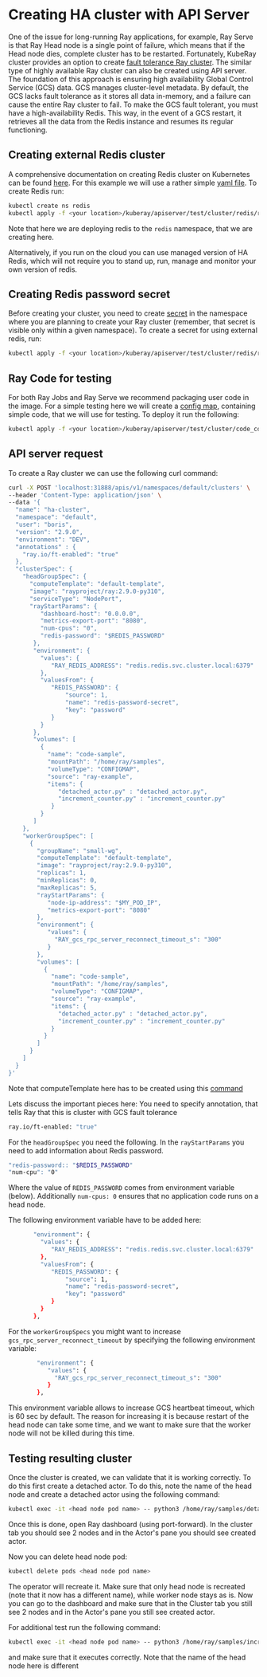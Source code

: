 # Creating HA cluster with API Server

One of the issue for long-running Ray applications, for example, Ray Serve is that Ray Head node is a single
point of failure, which means that if the Head node dies, complete cluster has to be restarted. Fortunately,
KubeRay cluster provides an option to create
[fault tolerance Ray cluster](https://docs.ray.io/en/master/cluster/kubernetes/user-guides/kuberay-gcs-ft.html).
The similar type of highly available Ray cluster can also be created using API server. The foundation of this
approach is ensuring high availability Global Control Service (GCS) data. GCS manages cluster-level
metadata. By default, the GCS lacks fault tolerance as it stores all data in-memory, and a failure can cause the
entire Ray cluster to fail. To make the GCS fault tolerant, you must have a high-availability Redis. This way,
in the event of a GCS restart, it retrieves all the data from the Redis instance and resumes its regular
functioning.

## Creating external Redis cluster

A comprehensive documentation on creating Redis cluster on Kubernetes can be found
[here]( https://www.dragonflydb.io/guides/redis-kubernetes). For this example we will use a rather simple
[yaml file](test/cluster/redis/redis.yaml). To create Redis run:

```sh
kubectl create ns redis
kubectl apply -f <your location>/kuberay/apiserver/test/cluster/redis/redis.yaml -n redis
```

Note that here we are deploying redis to the `redis` namespace, that we are creating here.

Alternatively, if you run on the cloud you can use managed version of HA Redis, which will not require
you to stand up, run, manage and monitor your own version of redis.

## Creating Redis password secret

Before creating your cluster, you need to create [secret](test/cluster/redis/redis_passwrd.yaml) in the
namespace where you are planning to create your Ray cluster (remember, that secret is visible only within a given
namespace). To create a secret for using external redis, run:

```sh
kubectl apply -f <your location>/kuberay/apiserver/test/cluster/redis/redis_passwrd.yaml
```

## Ray Code for testing

For both Ray Jobs and Ray Serve we recommend packaging user code in the image. For a simple testing here
we will create a [config map](test/cluster/code_configmap.yaml), containing simple code, that we will use for
testing. To deploy it run the following:

```sh
kubectl apply -f <your location>/kuberay/apiserver/test/cluster/code_configmap.yaml
```

## API server request

To create a Ray cluster we can use the following curl command:

```sh
curl -X POST 'localhost:31888/apis/v1/namespaces/default/clusters' \
--header 'Content-Type: application/json' \
--data '{
  "name": "ha-cluster",
  "namespace": "default",
  "user": "boris",
  "version": "2.9.0",
  "environment": "DEV",
  "annotations" : {
    "ray.io/ft-enabled": "true"
  },
  "clusterSpec": {
    "headGroupSpec": {
      "computeTemplate": "default-template",
      "image": "rayproject/ray:2.9.0-py310",
      "serviceType": "NodePort",
      "rayStartParams": {
         "dashboard-host": "0.0.0.0",
         "metrics-export-port": "8080",
         "num-cpus": "0",
         "redis-password": "$REDIS_PASSWORD"
       },
       "environment": {
         "values": {
            "RAY_REDIS_ADDRESS": "redis.redis.svc.cluster.local:6379"
         },
         "valuesFrom": {
            "REDIS_PASSWORD": {
                "source": 1,
                "name": "redis-password-secret",
                "key": "password"
            }
         }
       },
       "volumes": [
         {
           "name": "code-sample",
           "mountPath": "/home/ray/samples",
           "volumeType": "CONFIGMAP",
           "source": "ray-example",
           "items": {
              "detached_actor.py" : "detached_actor.py",
              "increment_counter.py" : "increment_counter.py"
            }
         }
       ]
    },
    "workerGroupSpec": [
      {
        "groupName": "small-wg",
        "computeTemplate": "default-template",
        "image": "rayproject/ray:2.9.0-py310",
        "replicas": 1,
        "minReplicas": 0,
        "maxReplicas": 5,
        "rayStartParams": {
           "node-ip-address": "$MY_POD_IP",
           "metrics-export-port": "8080"
        },
        "environment": {
           "values": {
             "RAY_gcs_rpc_server_reconnect_timeout_s": "300"
           }
        },
        "volumes": [
          {
            "name": "code-sample",
            "mountPath": "/home/ray/samples",
            "volumeType": "CONFIGMAP",
            "source": "ray-example",
            "items": {
              "detached_actor.py" : "detached_actor.py",
              "increment_counter.py" : "increment_counter.py"
            }
          }
        ]
      }
    ]
  }
}'
```

Note that computeTemplate here has to be created using this [command](test/cluster//template/simple)

Lets discuss the important pieces here:
You need to specify annotation, that tells Ray that this is cluster with GCS fault tolerance

```sh
ray.io/ft-enabled: "true"
```

For the `headGroupSpec` you need the following. In the `rayStartParams` you need to add information about Redis
password.

```sh
"redis-password:: "$REDIS_PASSWORD"
"num-cpu": "0"
```

Where the value of `REDIS_PASSWORD` comes from environment variable (below). Additionally `num-cpus:
0` ensures that no application code runs on a head node.

The following environment variable have to be added here:

```sh
       "environment": {
         "values": {
            "RAY_REDIS_ADDRESS": "redis.redis.svc.cluster.local:6379"
         },
         "valuesFrom": {
            "REDIS_PASSWORD": {
                "source": 1,
                "name": "redis-password-secret",
                "key": "password"
            }
         }
       },
```

For the `workerGroupSpecs` you might want to increase `gcs_rpc_server_reconnect_timeout` by specifying the following
environment variable:

```sh
        "environment": {
           "values": {
             "RAY_gcs_rpc_server_reconnect_timeout_s": "300"
           }
        },
```

This environment variable allows to increase GCS heartbeat timeout, which is 60 sec by default. The reason for
increasing it is because restart of the head node can take some time, and we want to make sure that the worker node
will not be killed during this time.

## Testing resulting cluster

Once the cluster is created, we can validate that it is working correctly. To do this first create a detached actor.
To do this, note the name of the head node and create a detached actor using the following command:

```sh
kubectl exec -it <head node pod name> -- python3 /home/ray/samples/detached_actor.py
```

Once this is done, open Ray dashboard (using port-forward). In the cluster tab you should see 2 nodes and in the
Actor's pane you should see created actor.

Now you can delete head node pod:

```sh
kubectl delete pods <head node pod name>
```

The operator will recreate it. Make sure that only head node is recreated (note that it now has a different name),
while worker node stays as is. Now you can go to the dashboard and make sure that in the Cluster tab you still see
2 nodes and in the Actor's pane you still see created actor.

For additional test run the following command:

```sh
kubectl exec -it <head node pod name> -- python3 /home/ray/samples/increment_counter.py
```

and make sure that it executes correctly. Note that the name of the head node here is different
